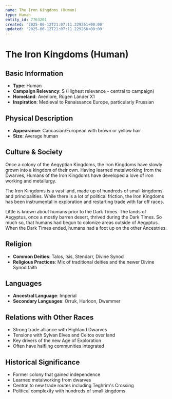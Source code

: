 ```yaml
---
name: The Iron Kingdoms (Human)
type: Human
entity_id: 7763201
created: '2025-06-12T21:07:11.229261+00:00'
updated: '2025-06-12T21:07:11.229266+00:00'
---
```


# The Iron Kingdoms (Human)

## Basic Information
- **Type**: Human
- **Campaign Relevancy**: S (Highest relevance - central to campaign)
- **Homeland**: Avenlore, Rügen Länder X1
- **Inspiration**: Medieval to Renaissance Europe, particularly Prussian

## Physical Description
- **Appearance**: Caucasian/European with brown or yellow hair
- **Size**: Average human

## Culture & Society
Once a colony of the Aegyptian Kingdoms, the Iron Kingdoms have slowly grown into a kingdom of their own. Having learned metalworking from the Dwarves, Humans of the Iron Kingdoms have developed a love of iron working and metallurgy. 

The Iron Kingdoms is a vast land, made up of hundreds of small kingdoms and principalities. While there is a lot of political friction, the Iron Kingdoms has been instrumental in exploration and restarting trade with far off races.

Little is known about humans prior to the Dark Times. The lands of Aegyptus, once a mostly barren desert, thrived during the Dark Times. So much so, that humans had begun to colonize areas outside of Aegyptus. When the Dark Times ended, humans had a foot up on the other Ancestries.

## Religion
- **Common Deities**: Talos, Isis, Stendarr, Divine Synod
- **Religious Practices**: Mix of traditional deities and the newer Divine Synod faith

## Languages
- **Ancestral Language**: Imperial
- **Secondary Languages**: Orruk, Hurloon, Dwemmer

## Relations with Other Races
- Strong trade alliance with Highland Dwarves
- Tensions with Sylvan Elves and Celtos over land
- Key drivers of the new Age of Exploration
- Often have halfling communities integrated

## Historical Significance
- Former colony that gained independence
- Learned metalworking from dwarves
- Central to new trade routes including Teghrim's Crossing
- Political complexity with hundreds of small kingdoms